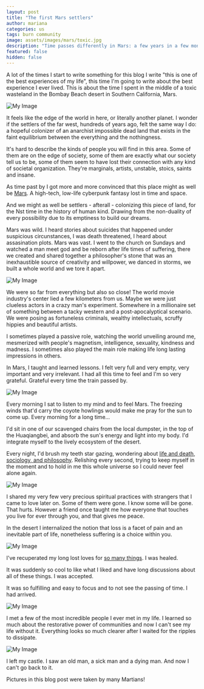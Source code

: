 ```yaml
---
layout: post
title: "The first Mars settlers"
author: mariana
categories: us
tags: burn community
image: assets/images/mars/toxic.jpg
description: "Time passes differently in Mars: a few years in a few months"
featured: false
hidden: false
---
```


A lot of the times I start to write something for this blog I write "this is one of the best experiences of my life", this time I'm going to write about the best experience I ever lived. This is about the time I spent in the middle of a toxic wasteland in the Bombay Beach desert in Southern California, Mars.

![My Image](/assets/images/mars/nothing.jpeg)

It feels like the edge of the world in here, or literally another planet. I wonder if the settlers of the far west, hundreds of years ago, felt the same way I do: a hopeful colonizer of an anarchist impossible dead land that exists in the faint equilibrium between the everything and the nothingness.

It's hard to describe the kinds of people you will find in this area. Some of them are on the edge of society, some of them are exactly what our society tell us to be, some of them seem to have lost their connection with any kind of societal organization. They're marginals, artists, unstable, stoics, saints and insane.

As time past by I got more and more convinced that this place might as well be [Mars](https://mars.college). A high-tech, low-life cyberpunk fantasy lost in time and space.

And we might as well be settlers - afterall - colonizing this piece of land, for the Nst time in the history of human kind. Drawing from the non-duality of every possibility due to its emptiness to build our dreams.

Mars was wild. I heard stories about suicides that happened under suspicious circunstances, I was death threatened, I heard about assasination plots. Mars was vast. I went to the church on Sundays and watched a man meet god and be reborn after life times of suffering, there we created and shared together a philosopher's stone that was an inexhaustible source of creativity and willpower, we danced in storms, we built a whole world and we tore it apart.

![My Image](/assets/images/mars/people.JPG)

We were so far from everything but also so close! The world movie industry's center lied a few kilometers from us. Maybe we were just clueless actors in a crazy man's experiment. Somewhere in a millionaire set of something between a tacky western and a post-apocalyptical scenario. We were posing as fortuneless criminals, wealthy intellectuals, scruffy hippies and beautiful artists.

I sometimes played a passive role, watching the world unveiling around me, mesmerized with people's magnetism, intelligence, sexuality, kindness and madness. I sometimes also played the main role making life long lasting impressions in others.

In Mars, I taught and learned lessons. I felt very full and very empty, very important and very irrelevant. I had all this time to feel and I'm so very grateful. Grateful every time the train passed by.

![My Image](/assets/images/mars/me.JPG)

Every morning I sat to listen to my mind and to feel Mars. The freezing winds that'd carry the coyote howlings would make me pray for the sun to come up. Every morning for a long time...

I'd sit in one of our scavenged chairs from the local dumpster, in the top of the Huaqiangbei, and absorb the sun's energy and light into my body. I'd integrate myself to the lively ecosystem of the desert.

Every night, I'd brush my teeth star gazing, wondering about [life and death, sociology, and philosophy](https://wireless-hippie.github.io/tenerife-sunset/). Relishing every second, trying to keep myself in the moment and to hold in me this whole universe so I could never feel alone again.

![My Image](/assets/images/mars/sky.JPG)

I shared my very few very precious spiritual practices with strangers that I came to love later on. Some of them were gone. I know some will be gone. That hurts. However a friend once taught me how everyone that touches you live for ever through you, and that gives me peace.

In the desert I internalized the notion that loss is a facet of pain and an inevitable part of life, nonetheless suffering is a choice within you.

![My Image](/assets/images/mars/party.JPG)

I've recuperated my long lost loves for [so many things](cyborgdream.github.io/).
I was healed.

It was suddenly so cool to like what I liked and have long discussions about all of these things.
I was accepted.

It was so fulfilling and easy to focus and to not see the passing of time.
I had arrived.

![My Image](/assets/images/mars/mars.JPG)

I met a few of the most incredible people I ever met in my life. I learned so much about the restorative power of communities and now I can't see my life without it. Everything looks so much clearer after I waited for the ripples to dissipate.

![My Image](/assets/images/mars/share.JPG)

I left my castle. I saw an old man, a sick man and a dying man.
And now I can't go back to it.

Pictures in this blog post were taken by many Martians!
